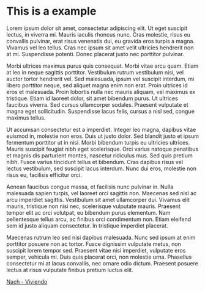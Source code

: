 # This is a example
Lorem ipsum dolor sit amet, consectetur adipiscing elit. Ut eget suscipit lectus, in viverra mi. Mauris iaculis rhoncus nunc. Cras molestie, risus eu convallis pulvinar, erat risus venenatis dui, eu gravida eros turpis a magna. Vivamus vel leo tellus. Cras nec ipsum sit amet velit ultricies hendrerit non at mi. Suspendisse potenti. Donec placerat justo nec porttitor pulvinar.

Morbi ultrices maximus purus quis consequat. Morbi vitae arcu quam. Etiam at leo in neque sagittis porttitor. Vestibulum rutrum vestibulum nisi, vel auctor tortor hendrerit vel. Sed malesuada, ipsum vel suscipit interdum, mi libero porttitor neque, sed aliquet magna enim non erat. Proin ultrices id eros et malesuada. Proin lobortis nulla nec mauris aliquam, vel maximus ex tristique. Etiam id laoreet dolor, sit amet bibendum purus. Ut ultrices faucibus viverra. Sed cursus ullamcorper sodales. Praesent vulputate et magna eget sollicitudin. Suspendisse lacus felis, cursus a nisl sed, congue maximus tellus.

Ut accumsan consectetur est a imperdiet. Integer leo magna, dapibus vitae euismod in, molestie non eros. Duis ut justo dolor. Sed blandit justo et ipsum fermentum porttitor ut in nisi. Morbi bibendum turpis eu ultricies ultrices. Mauris suscipit feugiat nibh eget scelerisque. Orci varius natoque penatibus et magnis dis parturient montes, nascetur ridiculus mus. Sed quis pretium nibh. Fusce varius tincidunt tellus et bibendum. Cras dapibus risus vel lectus vestibulum, sed suscipit lacus interdum. Nunc dui eros, molestie non risus eu, facilisis efficitur orci.

Aenean faucibus congue massa, et facilisis nunc pulvinar in. Nulla malesuada sapien turpis, vel laoreet orci sagittis non. Maecenas sed nisl ac arcu imperdiet sagittis. Vestibulum sit amet ullamcorper dui. Vivamus elit mauris, tristique non nisi nec, scelerisque vulputate mauris. Praesent tempor elit ac orci volutpat, eu bibendum purus elementum. Nam pellentesque tellus arcu, ac finibus orci condimentum non. Etiam eleifend sem id justo aliquam consectetur. In tristique imperdiet placerat.

Maecenas rutrum leo sed nisi dapibus malesuada. Nunc sed ipsum at enim porttitor posuere non ac tortor. Fusce dignissim vulputate metus, non suscipit lorem tempor sed. Praesent vitae nisi imperdiet, vulputate eros semper, vehicula mi. Duis quis placerat orci, non molestie urna. Phasellus consectetur mi at lacus convallis, nec ornare odio dictum. Praesent posuere lectus at risus vulputate finibus pretium luctus elit.

[Nach - Viviendo](https://www.youtube.com/watch?v=AtaE1BpbZKc)

